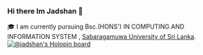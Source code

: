 ### Hi there Im Jadshan 👋
🎓 I am currently pursuing Bsc.(HONS') IN COMPUTING AND INFORMATION SYSTEM , [Sabaragamuwa University of Sri Lanka](https://www.sab.ac.lk/).
[![@jadshan's Holopin board](https://holopin.me/jadshan)](https://holopin.io/@jadshan)
